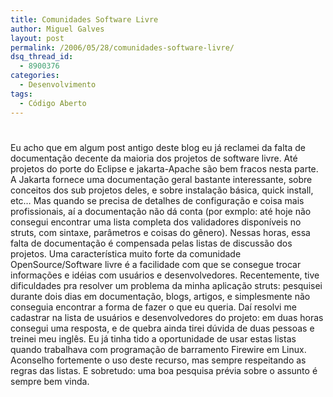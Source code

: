 ```yaml
---
title: Comunidades Software Livre
author: Miguel Galves
layout: post
permalink: /2006/05/28/comunidades-software-livre/
dsq_thread_id:
  - 8900376
categories:
  - Desenvolvimento
tags:
  - Código Aberto
---
```

# 

Eu acho que em algum post antigo deste blog eu já reclamei da falta de documentação decente da maioria dos projetos de software livre. Até projetos do porte do Eclipse e jakarta-Apache são bem fracos nesta parte. A Jakarta fornece uma documentação geral bastante interessante, sobre conceitos dos sub projetos deles, e sobre instalação básica, quick install, etc… Mas quando se precisa de detalhes de configuração e coisa mais profissionais, aí a documentação não dá conta (por exmplo: até hoje não consegui encontrar uma lista completa dos validadores disponíveis no struts, com sintaxe, parâmetros e coisas do gênero). Nessas horas, essa falta de documentação é compensada pelas listas de discussão dos projetos. Uma característica muito forte da comunidade OpenSource/Software livre é a facilidade com que se consegue trocar informações e idéias com usuários e desenvolvedores. Recentemente, tive dificuldades pra resolver um problema da minha aplicação struts: pesquisei durante dois dias em documentação, blogs, artigos, e simplesmente não conseguia encontrar a forma de fazer o que eu queria. Daí resolvi me cadastrar na lista de usuários e desenvolvedores do projeto: em duas horas consegui uma resposta, e de quebra ainda tirei dúvida de duas pessoas e treinei meu inglês. Eu já tinha tido a oportunidade de usar estas listas quando trabalhava com programação de barramento Firewire em Linux. Aconselho fortemente o uso deste recurso, mas sempre respeitando as regras das listas. E sobretudo: uma boa pesquisa prévia sobre o assunto é sempre bem vinda.